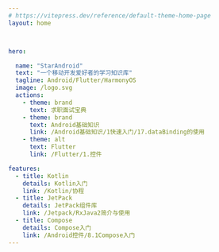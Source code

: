 ```yaml
---
# https://vitepress.dev/reference/default-theme-home-page
layout: home



hero:

  name: "StarAndroid"
  text: "一个移动开发爱好者的学习知识库"
  tagline: Android/Flutter/HarmonyOS
  image: /logo.svg
  actions:
    - theme: brand
      text: 求职面试宝典
    - theme: brand
      text: Android基础知识
      link: /Android基础知识/1快速入门/17.dataBinding的使用
    - theme: alt
      text: Flutter
      link: /Flutter/1.控件

features:
  - title: Kotlin
    details: Kotlin入门
    link: /Kotlin/协程
  - title: JetPack
    details: JetPack组件库
    link: /Jetpack/RxJava2简介与使用
  - title: Compose
    details: Compose入门
    link: /Android控件/8.1Compose入门
---
```



